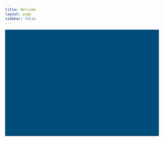 ```yaml
---
title: Welcome
layout: page
sidebar: false
---
```


<script setup>

import VPButton from '@theme/components/VPButton.vue'
import VPImage from '@theme/components/VPImage.vue'

//const members = []
</script>

<div class="hunt-cloud-container">
  <div class="hunt-cloud-header">
    <div class="hc-header-img"></div>
  </div>

  <div class="row">
    <div class="column">
      <VPButton
        class="hunt-cloud-section"
        tag="a"
        size="medium"
        theme="brand"
        text="Explore"
        href="#testing1"
      />
    </div>
    <div class="column">
      <VPButton
        class="hunt-cloud-section"
        tag="a"
        size="medium"
        theme="alt"
        text="Evolve"
        href="#testing2"
      />
    </div>
    <div class="column">
      <VPButton
        class="hunt-cloud-section"
        tag="a"
        size="medium"
        theme="sponsor"
        text="Scientific Suite"
        href="#testing3"
      />
    </div>
  </div>

</div>

<style scoped>

.hunt-cloud-header {
  width: 100vw;
  max-width: 100%;
  margin-bottom: 64px;
}

.hc-header-img {
  background-image: url("https://assets.hdc.ntnu.no/assets/static/banner_640.jpg");
  background-position: 50% 50%;
  //background-attachment: fixed;
  background-repeat: no-repeat;
  background-size: cover;
  background-color: #004c7b;
  width: 100vw;
  max-width: 100%;
  height: 200px;
  object-fit: fill;
  margin: 0 auto !important;
  box-shadow: inset 0px -3px 5px rgba(0, 0, 0, 0.1);
}

.hunt-cloud-section {
  display: flex;
  justify-content: center;
  align-items: center;
  margin-left: 40px;
  margin-right: 40px;
}

.row {
  max-width: 960px;
  margin: 0 auto !important;
}

.column {
  float: left;
  width: 80%;
  min-height: 50px;
  padding-bottom: 32px;
  margin-left: 10vw;
  margin-right: 10vw;
}

@media (min-width: 720px) {

  .column {
    width: 33%;
    margin-left: 0;
    margin-right: 0;
  }

}
  
@media (min-width: 960px) {
  .hc-header-img {
    background-image: url("https://assets.hdc.ntnu.no/assets/static/banner_1280.jpg");
    height: 350px;
  }
}

@media (min-width: 1280px) {
  .hc-header-img {
    background-image: url("https://assets.hdc.ntnu.no/assets/static/banner_1920.jpg");
    height: 450px;
  }
}

@media (min-width: 1920px) {
  .hc-header-img {
    background-image: url("https://assets.hdc.ntnu.no/assets/static/banner_1920.jpg");
    height: 700px;
  }
}

</style>
